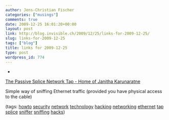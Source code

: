 ```yaml
---
author: Jens-Christian Fischer
categories: ["musings"]
comments: true
date: 2009-12-25 16:01:20+00:00
layout: post
link: http://blog.invisible.ch/2009/12/25/links-for-2009-12-25/
slug: links-for-2009-12-25
tags: ["blog"]
title: links for 2009-12-25
type: post
wordpress_id: 774
---
```


  * 
                

[The Passive Splice Network Tap - Home of Janitha Karunaratne](http://www.janitha.com/archives/146)


                

Simple way of sniffing Ethernet traffic (provided you have physical access to the cable)


                

(tags: [howto](http://delicious.com/jaycee/howto) [security](http://delicious.com/jaycee/security) [network](http://delicious.com/jaycee/network) [technology](http://delicious.com/jaycee/technology) [hacking](http://delicious.com/jaycee/hacking) [networking](http://delicious.com/jaycee/networking) [ethernet](http://delicious.com/jaycee/ethernet) [tap](http://delicious.com/jaycee/tap) [splice](http://delicious.com/jaycee/splice) [sniffer](http://delicious.com/jaycee/sniffer) [sniffing](http://delicious.com/jaycee/sniffing) [hacks](http://delicious.com/jaycee/hacks))


            
